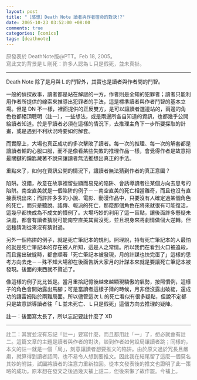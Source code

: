 ```yaml
--- 
layout: post
title: "［感想］Death Note 讀者與作者宿命的對決!?"
date: 2005-10-23 03:52:00 +08:00
comments: true
categories: [comics]
tags: [deathnote]
---
```


<span style="color:gray;">原發表於 DeathNote版@PTT。Feb 18, 2005。<br />
寫此文的背景是Ｌ剛死：許多人認為Ｌ只是假死，並未真掛。</span>

<!-- more -->

----

Death Note 除了是月與Ｌ的鬥智外，其實也是讀者與作者間的鬥智。

一般的偵探故事，讀者都是站在解謎的一方，作者則是全知的犯罪者；讀者只能利用作者所提供的線索來推導出犯罪者的手法，這是標準讀者與作者鬥智的基本立場。但是 DN 不一樣，裡面提供的正反雙方，是可以讓讀者選邊站的，兩邊的角色也都絕頂聰明（註一），一些想法，或是兩邊所各自知道的資訊，也都幾乎公開給讀者知道。於是乎讀者必須在這樣的情況下，去推理主角下一步所要採取的計畫，或是遇到不利狀況時要如何解套。

而實際上，大場也真正成功的多次擊敗了讀者。每一次的推理、每一次的解套都是讓讀者輸的心服口服，而不是像看某些失敗的推理作品一樣，會覺得作者是故意把最關鍵的鑰匙藏著不說來讓讀者無法推想出真正的手法。

重點來了，如何在資訊公開的情況下，讓讀者無法猜到作者的真正意圖？

陷阱。沒錯，故意在故事裡留些顯而易見的陷阱、會誘導讀者往某個方向去思考的陷阱。南空直美就是一個陷阱的例子－－南空直美的死亡相當離奇，而且也沒有直接表現出來；而許許多多的小說、電影、動漫作品中，只要沒有人確定過某個角色的死亡，而只是聽說、謠傳、報派的死亡，那麼那個角色在將來就很有可能復活，這幾乎都快成為不成文的慣例了。大場巧妙的利用了這一盲點，讓後面許多懸疑未決處，都會有讀者猜說可能南空直美其實沒死，並且現身來將劇情做個大逆轉。但這種猜測從來沒有猜對過。

另外一個陷阱的例子，就是死亡筆記本的規則。照理說，持有死亡筆記本的人最怕的就是死亡筆記本的存在被人所知，這是人之常情。所以我們在看到火口被追殺，而且露出破綻時，都會順著「死亡筆記本被發現，月的計謀也快完蛋了」這樣的思考方向去走－－殊不知大場卻在後面告訴大家月的計謀本來就是要讓死亡筆記本被發現。後面的東西就不贅述了。

像這樣的例子比比皆是。當月重拾記憶後越來越顯現驕傲的氣勢，按照慣例，這樣子的角色會開始露出馬腳；可是當讀者這樣子猜的時候，月非但沒露出破綻，還成功的讓雷姆陷於兩難局面。所以儘管這次 L 的死亡看似有很多疑點，但說不定都只是故意誤導讀者往「Ｌ並未死亡、Ｌ只是假死」這個方向去推理的疑陣。

註一：後面寫太長了，所以忘記要註什麼了 XD

----

<span style="color:gray;">註二：其實並沒有忘記「註一」要寫什麼，而且都用註「一」了，想必就會有註二。這篇文章的主題是讀者與作者的對決，談到作者如何設局讓讀者跳；同樣的，本文的註一就是一個「局」，刻意讓讀者想要推文的陷阱。由於原文過於冗長且嚴肅，就算得到讀者認同，也不易令人想到要推文。因此我在結尾留了這麼一個莫名其妙的附註，試圖將讀者的注意力重新拉回。從本文發表後的推文也證明了此一策略的成功。原本想在發文之後過幾天補上註二，但後來懶了故作罷。今補上。</span>